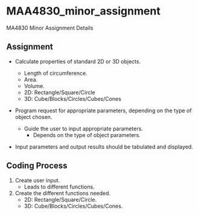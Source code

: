 # MAA4830_minor_assignment
MA4830 Minor Assignment Details

## Assignment
- Calculate properties of standard 2D or 3D objects.
  - Length of circumference.
  - Area.
  - Volume.
  - 2D: Rectangle/Square/Circle
  - 3D: Cube/Blocks/Circles/Cubes/Cones

- Program request for appropriate parameters, depending on the type of object chosen.
  - Guide the user to input appropriate parameters.
    - Depends on the type of object parameters.

- Input parameters and output results should be tabulated and displayed.

## Coding Process

1. Create user input.
    - Leads to different functions.
2. Create the different functions needed.
    - 2D: Rectangle/Square/Circle.
    - 3D: Cube/Blocks/Circles/Cubes/Cones.